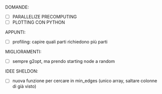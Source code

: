 DOMANDE:
- [ ] PARALLELIZE PRECOMPUTING
- [ ] PLOTTING CON PYTHON

APPUNTI:
- [ ] profiling: capire quali parti richiedono più parti

MIGLIORAMENTI:
- [ ] sempre g2opt, ma prendo starting node a random

IDEE SHELDON:
- [ ] nuova funzione per cercare in min_edges (unico array, saltare colonne di già visto)